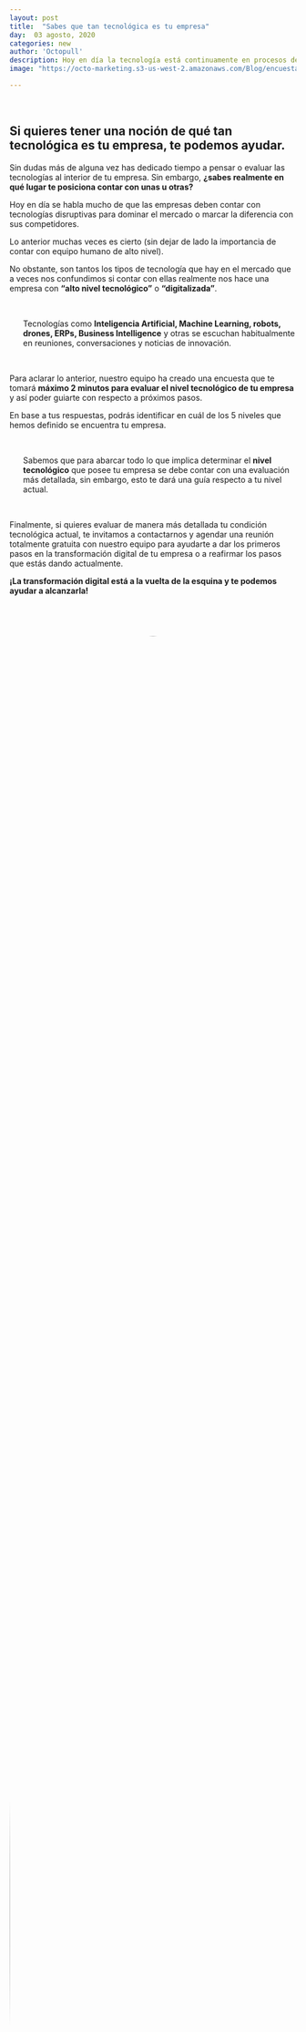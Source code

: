 ```yaml
---
layout: post
title:  "Sabes que tan tecnológica es tu empresa"
day:  03 agosto, 2020
categories: new
author: 'Octopull'
description: Hoy en día la tecnología está continuamente en procesos de cambios por lo que las empresas hacen el mayor esfuerzo por estar al día con las nuevas tecnologías, adaptando las herramientas y plataformas necesarias...
image: "https://octo-marketing.s3-us-west-2.amazonaws.com/Blog/encuesta-digitalizacion.png"

---
```


<div class="row post-text">
    <div class="col-md-2"></div>
    <div class="col-md-7">
    <br>

<h2>Si quieres tener una noción de qué tan tecnológica es tu empresa, te podemos ayudar.</h2>

<p>Sin dudas más de alguna vez has dedicado tiempo a pensar o evaluar las tecnologías al interior de tu empresa. Sin embargo, <b>¿sabes realmente en qué lugar te posiciona contar con unas u otras?</b><p>

<p>Hoy en día se habla mucho de que las empresas deben contar con tecnologías disruptivas para dominar el mercado o marcar la diferencia con sus competidores.</p>

<p>Lo anterior muchas veces es cierto (sin dejar de lado la importancia de contar con equipo humano de alto nivel).</p>

<p>No obstante, son tantos los tipos de tecnología que hay en el mercado que a veces nos confundimos si contar con ellas realmente nos hace una empresa con <b>“alto nivel tecnológico”</b> o <b>“digitalizada”</b>.</p>
<br>
<ul>
    <p class="cita">Tecnologías como <b>Inteligencia Artificial, Machine Learning, robots, drones, ERPs, Business Intelligence</b> y otras se escuchan habitualmente en reuniones, conversaciones y noticias de innovación.</p>
</ul><br>

<p>Para aclarar lo anterior, nuestro equipo ha creado una encuesta que te tomará <b>máximo 2 minutos para evaluar el nivel tecnológico de tu empresa</b> y así poder guiarte con respecto a próximos pasos.</p>

<p>En base a tus respuestas, podrás identificar en cuál de los 5 niveles que hemos definido se encuentra tu empresa.</p>
<br>
<ul>
    <p class="cita">Sabemos que para abarcar todo lo que implica determinar el <b>nivel tecnológico</b> que posee tu empresa se debe contar con una evaluación más detallada, sin embargo, esto te dará una guía respecto a tu nivel actual.</p>
</ul><br>

<p>Finalmente, si quieres evaluar de manera más detallada tu condición tecnológica actual, te invitamos a contactarnos y agendar una reunión totalmente gratuita con nuestro equipo para ayudarte a dar los primeros pasos en la transformación digital de tu empresa o a reafirmar los pasos que estás dando actualmente.</p>

<p><b>¡La transformación digital está a la vuelta de la esquina y te podemos ayudar a alcanzarla!</b></p>


<div id="ss_survey_widget"></div><script>(function(){var e="ss-widget",t="script",a=document,r=window;var s,n,c;r.SS_WIDGET_TOKEN="tt-b7a240";r.SS_ACCOUNT="octo.surveysparrow.com";r.SS_SURVEY_NAME="DIGITALIZACION";if(!a.getElementById(e)){var S=function(){S.update(arguments)};S.args=[];S.update=function(e){S.args.push(e)};r.SparrowLauncher=S;s=a.getElementsByTagName(t);c=s[s.length-1];n=a.createElement(t);n.type="text/javascript";n.async=!0;n.id=e;n.src=["https://","octo.surveysparrow.com/widget/",r.SS_WIDGET_TOKEN].join("");c.parentNode.insertBefore(n,c)}})();</script>

<br>
<div class="row" style="margin-bottom:80px;margin-top:40px;font-size:15px;">
<div class="col-md-2">
</div>
<div class="col-md-3">
    <img style="border-radius:50%;" src="https://octo-marketing.s3-us-west-2.amazonaws.com/Blog/Team/Fabian.png" width="115%" height="auto">
</div>
<div class="col-md-7" style="margin-top: 26px;padding-left:40px;">
    <p>Escrito por:</p>
    <p><b style="font-size:20px">Fabián Serrano</b>
    <br>Sales Manager</p>
</div>
</div>



{% include footer.html %}
<div class="col-md-3">
</div>